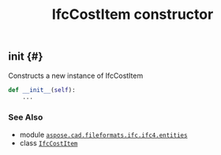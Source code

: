 ﻿---
title: IfcCostItem constructor
second_title: Aspose.CAD for Python via .NET API References
description: 
type: docs
weight: 10
url: /python-net/aspose.cad.fileformats.ifc.ifc4.entities/ifccostitem/__init__/
is_root: false
---

## __init__ {#}

Constructs a new instance of IfcCostItem



```python
def __init__(self):
    ...
```





### See Also
* module [`aspose.cad.fileformats.ifc.ifc4.entities`](../../)
* class [`IfcCostItem`](/cad/python-net/aspose.cad.fileformats.ifc.ifc4.entities/ifccostitem)

